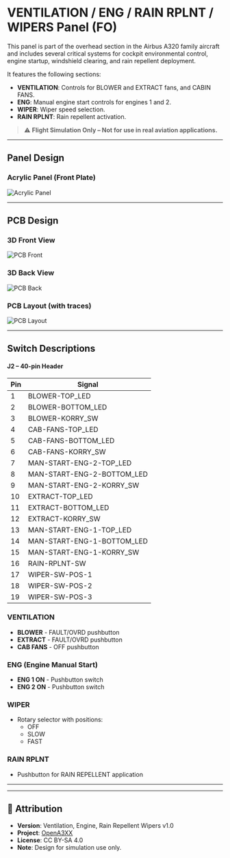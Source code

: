 # VENTILATION / ENG / RAIN RPLNT / WIPERS Panel (FO)

This panel is part of the overhead section in the Airbus A320 family aircraft and includes several critical systems for cockpit environmental control, engine startup, windshield clearing, and rain repellent deployment.

It features the following sections:

- **VENTILATION**: Controls for BLOWER and EXTRACT fans, and CABIN FANS.
- **ENG**: Manual engine start controls for engines 1 and 2.
- **WIPER**: Wiper speed selection.
- **RAIN RPLNT**: Rain repellent activation.

> ⚠️ **Flight Simulation Only – Not for use in real aviation applications.**

---

## Panel Design

### Acrylic Panel (Front Plate)

![Acrylic Panel](./img/acrylic-panels.png)

---

## PCB Design

### 3D Front View

![PCB Front](./img/pcb-3d-front.png)

### 3D Back View

![PCB Back](./img/pcb-3d-back.png)

### PCB Layout (with traces)

![PCB Layout](./img/pcb-design.png)

---

## Switch Descriptions

#### J2 – 40-pin Header

| Pin | Signal                     |
| --- | -------------------------- |
| 1   | BLOWER-TOP_LED             |
| 2   | BLOWER-BOTTOM_LED          |
| 3   | BLOWER-KORRY_SW            |
| 4   | CAB-FANS-TOP_LED           |
| 5   | CAB-FANS-BOTTOM_LED        |
| 6   | CAB-FANS-KORRY_SW          |
| 7   | MAN-START-ENG-2-TOP_LED    |
| 8   | MAN-START-ENG-2-BOTTOM_LED |
| 9   | MAN-START-ENG-2-KORRY_SW   |
| 10  | EXTRACT-TOP_LED            |
| 11  | EXTRACT-BOTTOM_LED         |
| 12  | EXTRACT-KORRY_SW           |
| 13  | MAN-START-ENG-1-TOP_LED    |
| 14  | MAN-START-ENG-1-BOTTOM_LED |
| 15  | MAN-START-ENG-1-KORRY_SW   |
| 16  | RAIN-RPLNT-SW              |
| 17  | WIPER-SW-POS-1             |
| 18  | WIPER-SW-POS-2             |
| 19  | WIPER-SW-POS-3             |

### VENTILATION

- **BLOWER** - FAULT/OVRD pushbutton
- **EXTRACT** - FAULT/OVRD pushbutton
- **CAB FANS** - OFF pushbutton

### ENG (Engine Manual Start)

- **ENG 1 ON** - Pushbutton switch
- **ENG 2 ON** - Pushbutton switch

### WIPER

- Rotary selector with positions:
    - OFF
    - SLOW
    - FAST

### RAIN RPLNT

- Pushbutton for RAIN REPELLENT application

---

---

## 🔗 Attribution

- **Version**: Ventilation, Engine, Rain Repellent Wipers v1.0
- **Project**: [OpenA3XX](https://www.github.com/OpenA3XX)
- **License**: CC BY-SA 4.0
- **Note**: Design for simulation use only.
